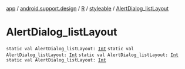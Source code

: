 [app](../../../index.md) / [android.support.design](../../index.md) / [R](../index.md) / [styleable](index.md) / [AlertDialog_listLayout](.)

# AlertDialog_listLayout

`static val AlertDialog_listLayout: `[`Int`](https://kotlinlang.org/api/latest/jvm/stdlib/kotlin/-int/index.html)
`static val AlertDialog_listLayout: `[`Int`](https://kotlinlang.org/api/latest/jvm/stdlib/kotlin/-int/index.html)
`static val AlertDialog_listLayout: `[`Int`](https://kotlinlang.org/api/latest/jvm/stdlib/kotlin/-int/index.html)
`static val AlertDialog_listLayout: `[`Int`](https://kotlinlang.org/api/latest/jvm/stdlib/kotlin/-int/index.html)